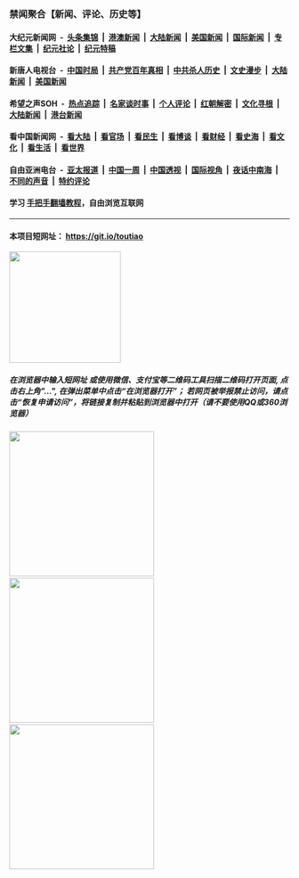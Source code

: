 ### 禁闻聚合【新闻、评论、历史等】

#### 大纪元新闻网 &nbsp;-&nbsp; [头条集锦](indexes/E头条集锦.md?t=02100555) &nbsp;|&nbsp; [港澳新闻](indexes/E港澳新闻.md?t=02100555)  &nbsp;|&nbsp; [大陆新闻](indexes/E大陆新闻.md?t=02100555) &nbsp;|&nbsp; [美国新闻](indexes/E美国新闻.md?t=02100555) &nbsp;|&nbsp; [国际新闻](indexes/E国际新闻.md?t=02100555) &nbsp;|&nbsp; [专栏文集](indexes/E专栏文集.md?t=02100555) &nbsp;|&nbsp; [纪元社论](indexes/E纪元社论.md?t=02100555) &nbsp;|&nbsp; [纪元特稿](indexes/E纪元特稿.md?t=02100555) 

#### 新唐人电视台 &nbsp;-&nbsp; [中国时局](indexes/N中国时局.md?t=02100555) &nbsp;|&nbsp; [共产党百年真相](indexes/N共产党百年真相.md?t=02100555) &nbsp;|&nbsp; [中共杀人历史](indexes/N中共杀人历史.md?t=02100555) &nbsp;|&nbsp; [文史漫步](indexes/N文史漫步.md?t=02100555) &nbsp;|&nbsp; [大陆新闻](indexes/N大陆新闻.md?t=02100555) &nbsp;|&nbsp; [美国新闻](indexes/N美国新闻.md?t=02100555)

#### 希望之声SOH &nbsp;-&nbsp; [热点追踪](indexes/H热点追踪.md?t=02100555) &nbsp;|&nbsp; [名家谈时事](indexes/H名家谈时事.md?t=02100555) &nbsp;|&nbsp; [个人评论](indexes/H个人评论.md?t=02100555)  &nbsp;|&nbsp; [红朝解密](indexes/H红朝解密.md?t=02100555) &nbsp;|&nbsp; [文化寻根](indexes/H文化寻根.md?t=02100555) &nbsp;|&nbsp; [大陆新闻](indexes/H大陆新闻.md?t=02100555) &nbsp;|&nbsp; [港台新闻](indexes/H港台新闻.md?t=02100555)

#### 看中国新闻网 &nbsp;-&nbsp; [看大陆](indexes/S看大陆.md?t=02100555) &nbsp;|&nbsp; [看官场](indexes/S看官场.md?t=02100555) &nbsp;|&nbsp; [看民生](indexes/S看民生.md?t=02100555)  &nbsp;|&nbsp; [看博谈](indexes/S看博谈.md?t=02100555) &nbsp;|&nbsp; [看财经](indexes/S看财经.md?t=02100555) &nbsp;|&nbsp; [看史海](indexes/S看史海.md?t=02100555) &nbsp;|&nbsp; [看文化](indexes/S看文化.md?t=02100555) &nbsp;|&nbsp; [看生活](indexes/S看生活.md?t=02100555) &nbsp;|&nbsp; [看世界](indexes/S看世界.md?t=02100555)

#### 自由亚洲电台 &nbsp;-&nbsp; [亚太报道](indexes/R亚太报道.md?t=02100555) &nbsp;|&nbsp; [中国一周](indexes/R中国一周.md?t=02100555) &nbsp;|&nbsp; [中国透视](indexes/R中国透视.md?t=02100555)  &nbsp;|&nbsp; [国际视角](indexes/R国际视角.md?t=02100555) &nbsp;|&nbsp; [夜话中南海](indexes/R夜话中南海.md?t=02100555) &nbsp;|&nbsp; [不同的声音](indexes/R不同的声音.md?t=02100555) &nbsp;|&nbsp; [特约评论](indexes/R特约评论.md?t=02100555)

#### 学习 [手把手翻墙教程](https://github.com/gfw-breaker/guides/wiki)，自由浏览互联网

----

#### 本项目短网址： https://git.io/toutiao
<img src="https://raw.githubusercontent.com/gfw-breaker/banned-news/master/scripts/img/qr.png" width="200px"/>  

##### 在浏览器中输入短网址 或使用微信、支付宝等二维码工具扫描二维码打开页面, 点击右上角"...", 在弹出菜单中点击“在浏览器打开”； 若网页被举报禁止访问，请点击“恢复申请访问”，将链接复制并粘贴到浏览器中打开（请不要使用QQ或360浏览器）

<img src="https://raw.githubusercontent.com/gfw-breaker/banned-news/master/scripts/img/1.png" width="260px"/> &nbsp; <img src="https://raw.githubusercontent.com/gfw-breaker/banned-news/master/scripts/img/2.png" width="260px"/> &nbsp; <img src="https://raw.githubusercontent.com/gfw-breaker/banned-news/master/scripts/img/3.png" width="260px"/>
